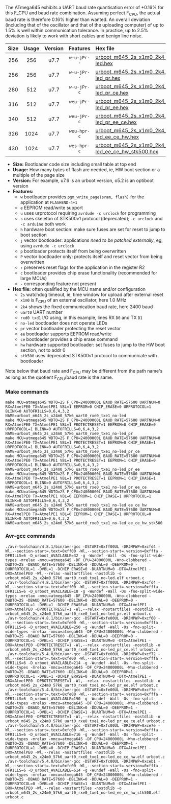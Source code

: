 The ATmega645 exhibits a UART baud rate quantisation error of +0.16% for this F_CPU and baud rate combination. Assuming perfect F<sub>CPU</sub>, the actual baud rate is therefore 0.16% higher than wanted. An overall deviation (including that of the oscillator and that of the uploading computer) of up to 1.5% is well within communication tolerance. In practice, up to 2.5% deviation is likely to work with short cables and benign line noise.

|Size|Usage|Version|Features|Hex file|
|:-:|:-:|:-:|:-:|:--|
|256|256|u7.7|`w-u-jPr--`|[urboot_m645_2s_x1m0_2k4_uart0_rxe0_txe1_no-led.hex](https://raw.githubusercontent.com/stefanrueger/urboot.hex/main/mcus/atmega645/watchdog_2_s/external_oscillator/+1m000000_hz/+++2k4_baud/uart0_rxe0_txe1/no-led/urboot_m645_2s_x1m0_2k4_uart0_rxe0_txe1_no-led.hex)|
|256|256|u7.7|`w-u-jPr--`|[urboot_m645_2s_x1m0_2k4_uart0_rxe0_txe1_no-led_pr.hex](https://raw.githubusercontent.com/stefanrueger/urboot.hex/main/mcus/atmega645/watchdog_2_s/external_oscillator/+1m000000_hz/+++2k4_baud/uart0_rxe0_txe1/no-led/urboot_m645_2s_x1m0_2k4_uart0_rxe0_txe1_no-led_pr.hex)|
|280|512|u7.7|`w-u-jPr-c`|[urboot_m645_2s_x1m0_2k4_uart0_rxe0_txe1_no-led_pr_ce.hex](https://raw.githubusercontent.com/stefanrueger/urboot.hex/main/mcus/atmega645/watchdog_2_s/external_oscillator/+1m000000_hz/+++2k4_baud/uart0_rxe0_txe1/no-led/urboot_m645_2s_x1m0_2k4_uart0_rxe0_txe1_no-led_pr_ce.hex)|
|316|512|u7.7|`weu-jPr--`|[urboot_m645_2s_x1m0_2k4_uart0_rxe0_txe1_no-led_pr_ee.hex](https://raw.githubusercontent.com/stefanrueger/urboot.hex/main/mcus/atmega645/watchdog_2_s/external_oscillator/+1m000000_hz/+++2k4_baud/uart0_rxe0_txe1/no-led/urboot_m645_2s_x1m0_2k4_uart0_rxe0_txe1_no-led_pr_ee.hex)|
|340|512|u7.7|`weu-jPr-c`|[urboot_m645_2s_x1m0_2k4_uart0_rxe0_txe1_no-led_pr_ee_ce.hex](https://raw.githubusercontent.com/stefanrueger/urboot.hex/main/mcus/atmega645/watchdog_2_s/external_oscillator/+1m000000_hz/+++2k4_baud/uart0_rxe0_txe1/no-led/urboot_m645_2s_x1m0_2k4_uart0_rxe0_txe1_no-led_pr_ee_ce.hex)|
|326|1024|u7.7|`weu-hpr-c`|[urboot_m645_2s_x1m0_2k4_uart0_rxe0_txe1_no-led_ee_ce_hw.hex](https://raw.githubusercontent.com/stefanrueger/urboot.hex/main/mcus/atmega645/watchdog_2_s/external_oscillator/+1m000000_hz/+++2k4_baud/uart0_rxe0_txe1/no-led/urboot_m645_2s_x1m0_2k4_uart0_rxe0_txe1_no-led_ee_ce_hw.hex)|
|430|1024|u7.7|`wes-hpr-c`|[urboot_m645_2s_x1m0_2k4_uart0_rxe0_txe1_no-led_ee_ce_hw_stk500.hex](https://raw.githubusercontent.com/stefanrueger/urboot.hex/main/mcus/atmega645/watchdog_2_s/external_oscillator/+1m000000_hz/+++2k4_baud/uart0_rxe0_txe1/no-led/urboot_m645_2s_x1m0_2k4_uart0_rxe0_txe1_no-led_ee_ce_hw_stk500.hex)|

- **Size:** Bootloader code size including small table at top end
- **Usage:** How many bytes of flash are needed, ie, HW boot section or a multiple of the page size
- **Version:** For example, u7.6 is an urboot version, o5.2 is an optiboot version
- **Features:**
  + `w` bootloader provides `pgm_write_page(sram, flash)` for the application at `FLASHEND-4+1`
  + `e` EEPROM read/write support
  + `u` uses urprotocol requiring `avrdude -c urclock` for programming
  + `s` uses skeleton of STK500v1 protocol (deprecated); `-c urclock` and `-c arduino` both work
  + `h` hardware boot section: make sure fuses are set for reset to jump to boot section
  + `j` vector bootloader: applications *need to be patched externally*, eg, using `avrdude -c urclock`
  + `p` bootloader protects itself from being overwritten
  + `P` vector bootloader only: protects itself and reset vector from being overwritten
  + `r` preserves reset flags for the application in the register R2
  + `c` bootloader provides chip erase functionality (recommended for large MCUs)
  + `-` corresponding feature not present
- **Hex file:** often qualified by the MCU name and/or configuration
  + `2s` watchdog timeout, ie, time window for upload after external reset
  + `x1m0` is F<sub>CPU</sub> of an external oscillator, here 1.0 MHz
  + `2k4` shows the fixed communication baud rate, here 2400 baud
  + `uart0` UART number
  + `rxd0 txd1` I/O using, in this example, lines RX `D0` and TX `D1`
  + `no-led` bootloader does not operate LEDs
  + `pr` vector bootloader protecting the reset vector
  + `ee` bootloader supports EEPROM read/write
  + `ce` bootloader provides a chip erase command
  + `hw` hardware supported bootloader: set fuses to jump to the HW boot section, not to addr 0
  + `stk500` uses deprecated STK500v1 protocol to communicate with bootloader


Note below that baud rate and F<sub>CPU</sub> may be different from the path name's as long as the quotient F<sub>CPU</sub>/baud rate is the same.

### Make commands
```
make MCU=atmega645 WDTO=2S F_CPU=24000000L BAUD_RATE=57600 UARTNUM=0 RX=AtmelPE0 TX=AtmelPE1 VBL=1 EEPROM=0 CHIP_ERASE=0 URPROTOCOL=1 BLINK=0 AUTOFRILLS=0,6,4,3,2 NAME=urboot_m645_2s_x24m0_57k6_uart0_rxe0_txe1_no-led
make MCU=atmega645 WDTO=2S F_CPU=24000000L BAUD_RATE=57600 UARTNUM=0 RX=AtmelPE0 TX=AtmelPE1 VBL=1 PROTECTRESET=1 EEPROM=0 CHIP_ERASE=0 URPROTOCOL=1 BLINK=0 AUTOFRILLS=0,6,4,3,2 NAME=urboot_m645_2s_x24m0_57k6_uart0_rxe0_txe1_no-led_pr
make MCU=atmega645 WDTO=2S F_CPU=24000000L BAUD_RATE=57600 UARTNUM=0 RX=AtmelPE0 TX=AtmelPE1 VBL=1 PROTECTRESET=1 EEPROM=0 CHIP_ERASE=1 URPROTOCOL=1 BLINK=0 AUTOFRILLS=0,6,4,3,2 NAME=urboot_m645_2s_x24m0_57k6_uart0_rxe0_txe1_no-led_pr_ce
make MCU=atmega645 WDTO=2S F_CPU=24000000L BAUD_RATE=57600 UARTNUM=0 RX=AtmelPE0 TX=AtmelPE1 VBL=1 PROTECTRESET=1 EEPROM=1 CHIP_ERASE=0 URPROTOCOL=1 BLINK=0 AUTOFRILLS=0,6,4,3,2 NAME=urboot_m645_2s_x24m0_57k6_uart0_rxe0_txe1_no-led_pr_ee
make MCU=atmega645 WDTO=2S F_CPU=24000000L BAUD_RATE=57600 UARTNUM=0 RX=AtmelPE0 TX=AtmelPE1 VBL=1 PROTECTRESET=1 EEPROM=1 CHIP_ERASE=1 URPROTOCOL=1 BLINK=0 AUTOFRILLS=0,6,4,3,2 NAME=urboot_m645_2s_x24m0_57k6_uart0_rxe0_txe1_no-led_pr_ee_ce
make MCU=atmega645 WDTO=2S F_CPU=24000000L BAUD_RATE=57600 UARTNUM=0 RX=AtmelPE0 TX=AtmelPE1 VBL=0 EEPROM=1 CHIP_ERASE=1 URPROTOCOL=1 BLINK=0 AUTOFRILLS=0,6,4,3,2 NAME=urboot_m645_2s_x24m0_57k6_uart0_rxe0_txe1_no-led_ee_ce_hw
make MCU=atmega645 WDTO=2S F_CPU=24000000L BAUD_RATE=57600 UARTNUM=0 RX=AtmelPE0 TX=AtmelPE1 VBL=0 EEPROM=1 CHIP_ERASE=1 URPROTOCOL=0 BLINK=0 AUTOFRILLS=0,6,4,3,2 NAME=urboot_m645_2s_x24m0_57k6_uart0_rxe0_txe1_no-led_ee_ce_hw_stk500
```

### Avr-gcc commands
```
./avr-toolchain/4.8.1/bin/avr-gcc -DSTART=0xff00UL -DRJMPWP=0xcfd4 -Wl,--section-start=.text=0xff00 -Wl,--section-start=.version=0xfffa -DFRILLS=6 -D_urboot_AVAILABLE=32 -g -Wundef -Wall -Os -fno-split-wide-types -mrelax -mmcu=atmega645 -DF_CPU=24000000L -Wno-clobbered -DWDTO=2S -DBAUD_RATE=57600 -DBLINK=0 -DDUAL=0 -DEEPROM=0 -DURPROTOCOL=1 -DVBL=1 -DCHIP_ERASE=0 -DUARTNUM=0 -DTX=AtmelPE1 -DRX=AtmelPE0 -Wl,--relax -nostartfiles -nostdlib -o urboot_m645_2s_x24m0_57k6_uart0_rxe0_txe1_no-led.elf urboot.c
./avr-toolchain/4.8.1/bin/avr-gcc -DSTART=0xff00UL -DRJMPWP=0xcfd4 -Wl,--section-start=.text=0xff00 -Wl,--section-start=.version=0xfffa -DFRILLS=6 -D_urboot_AVAILABLE=18 -g -Wundef -Wall -Os -fno-split-wide-types -mrelax -mmcu=atmega645 -DF_CPU=24000000L -Wno-clobbered -DWDTO=2S -DBAUD_RATE=57600 -DBLINK=0 -DDUAL=0 -DEEPROM=0 -DURPROTOCOL=1 -DVBL=1 -DCHIP_ERASE=0 -DUARTNUM=0 -DTX=AtmelPE1 -DRX=AtmelPE0 -DPROTECTRESET=1 -Wl,--relax -nostartfiles -nostdlib -o urboot_m645_2s_x24m0_57k6_uart0_rxe0_txe1_no-led_pr.elf urboot.c
./avr-toolchain/4.8.1/bin/avr-gcc -DSTART=0xfe00UL -DRJMPWP=0xcf60 -Wl,--section-start=.text=0xfe00 -Wl,--section-start=.version=0xfffa -DFRILLS=6 -D_urboot_AVAILABLE=250 -g -Wundef -Wall -Os -fno-split-wide-types -mrelax -mmcu=atmega645 -DF_CPU=24000000L -Wno-clobbered -DWDTO=2S -DBAUD_RATE=57600 -DBLINK=0 -DDUAL=0 -DEEPROM=0 -DURPROTOCOL=1 -DVBL=1 -DCHIP_ERASE=1 -DUARTNUM=0 -DTX=AtmelPE1 -DRX=AtmelPE0 -DPROTECTRESET=1 -Wl,--relax -nostartfiles -nostdlib -o urboot_m645_2s_x24m0_57k6_uart0_rxe0_txe1_no-led_pr_ce.elf urboot.c
./avr-toolchain/5.4.0/bin/avr-gcc -DSTART=0xfe00UL -DRJMPWP=0xcf72 -Wl,--section-start=.text=0xfe00 -Wl,--section-start=.version=0xfffa -DFRILLS=6 -D_urboot_AVAILABLE=214 -g -Wundef -Wall -Os -fno-split-wide-types -mrelax -mmcu=atmega645 -DF_CPU=24000000L -Wno-clobbered -DWDTO=2S -DBAUD_RATE=57600 -DBLINK=0 -DDUAL=0 -DEEPROM=1 -DURPROTOCOL=1 -DVBL=1 -DCHIP_ERASE=0 -DUARTNUM=0 -DTX=AtmelPE1 -DRX=AtmelPE0 -DPROTECTRESET=1 -Wl,--relax -nostartfiles -nostdlib -o urboot_m645_2s_x24m0_57k6_uart0_rxe0_txe1_no-led_pr_ee.elf urboot.c
./avr-toolchain/5.4.0/bin/avr-gcc -DSTART=0xfe00UL -DRJMPWP=0xcf7e -Wl,--section-start=.text=0xfe00 -Wl,--section-start=.version=0xfffa -DFRILLS=6 -D_urboot_AVAILABLE=190 -g -Wundef -Wall -Os -fno-split-wide-types -mrelax -mmcu=atmega645 -DF_CPU=24000000L -Wno-clobbered -DWDTO=2S -DBAUD_RATE=57600 -DBLINK=0 -DDUAL=0 -DEEPROM=1 -DURPROTOCOL=1 -DVBL=1 -DCHIP_ERASE=1 -DUARTNUM=0 -DTX=AtmelPE1 -DRX=AtmelPE0 -DPROTECTRESET=1 -Wl,--relax -nostartfiles -nostdlib -o urboot_m645_2s_x24m0_57k6_uart0_rxe0_txe1_no-led_pr_ee_ce.elf urboot.c
./avr-toolchain/5.4.0/bin/avr-gcc -DSTART=0xfc00UL -DRJMPWP=0xce7e -Wl,--section-start=.text=0xfc00 -Wl,--section-start=.version=0xfffa -DFRILLS=6 -D_urboot_AVAILABLE=716 -g -Wundef -Wall -Os -fno-split-wide-types -mrelax -mmcu=atmega645 -DF_CPU=24000000L -Wno-clobbered -DWDTO=2S -DBAUD_RATE=57600 -DBLINK=0 -DDUAL=0 -DEEPROM=1 -DURPROTOCOL=1 -DVBL=0 -DCHIP_ERASE=1 -DUARTNUM=0 -DTX=AtmelPE1 -DRX=AtmelPE0 -Wl,--relax -nostartfiles -nostdlib -o urboot_m645_2s_x24m0_57k6_uart0_rxe0_txe1_no-led_ee_ce_hw.elf urboot.c
./avr-toolchain/5.4.0/bin/avr-gcc -DSTART=0xfc00UL -DRJMPWP=0xceb1 -Wl,--section-start=.text=0xfc00 -Wl,--section-start=.version=0xfffa -DFRILLS=6 -D_urboot_AVAILABLE=614 -g -Wundef -Wall -Os -fno-split-wide-types -mrelax -mmcu=atmega645 -DF_CPU=24000000L -Wno-clobbered -DWDTO=2S -DBAUD_RATE=57600 -DBLINK=0 -DDUAL=0 -DEEPROM=1 -DURPROTOCOL=0 -DVBL=0 -DCHIP_ERASE=1 -DUARTNUM=0 -DTX=AtmelPE1 -DRX=AtmelPE0 -Wl,--relax -nostartfiles -nostdlib -o urboot_m645_2s_x24m0_57k6_uart0_rxe0_txe1_no-led_ee_ce_hw_stk500.elf urboot.c
```

